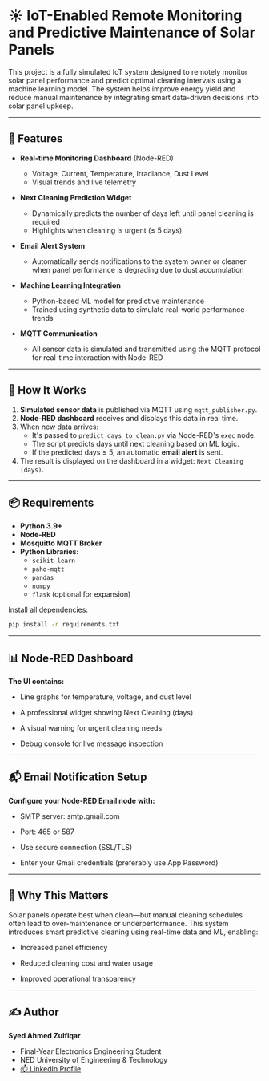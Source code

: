 # ☀️ IoT-Enabled Remote Monitoring and Predictive Maintenance of Solar Panels

This project is a fully simulated IoT system designed to remotely monitor solar panel performance and predict optimal cleaning intervals using a machine learning model. The system helps improve energy yield and reduce manual maintenance by integrating smart data-driven decisions into solar panel upkeep.

---

## 🔧 Features

- **Real-time Monitoring Dashboard** (Node-RED)
  - Voltage, Current, Temperature, Irradiance, Dust Level
  - Visual trends and live telemetry

- **Next Cleaning Prediction Widget**
  - Dynamically predicts the number of days left until panel cleaning is required
  - Highlights when cleaning is urgent (≤ 5 days)

- **Email Alert System**
  - Automatically sends notifications to the system owner or cleaner when panel performance is degrading due to dust accumulation

- **Machine Learning Integration**
  - Python-based ML model for predictive maintenance
  - Trained using synthetic data to simulate real-world performance trends

- **MQTT Communication**
  - All sensor data is simulated and transmitted using the MQTT protocol for real-time interaction with Node-RED


---

## 🚀 How It Works

1. **Simulated sensor data** is published via MQTT using `mqtt_publisher.py`.
2. **Node-RED dashboard** receives and displays this data in real time.
3. When new data arrives:
   - It's passed to `predict_days_to_clean.py` via Node-RED's `exec` node.
   - The script predicts days until next cleaning based on ML logic.
   - If the predicted days ≤ 5, an automatic **email alert** is sent.
4. The result is displayed on the dashboard in a widget: `Next Cleaning (days)`.

---

## 📦 Requirements

- **Python 3.9+**
- **Node-RED**
- **Mosquitto MQTT Broker**
- **Python Libraries:**
  - `scikit-learn`
  - `paho-mqtt`
  - `pandas`
  - `numpy`
  - `flask` (optional for expansion)

Install all dependencies:

```bash
pip install -r requirements.txt
```
---

## 📊 Node-RED Dashboard
**The UI contains:**

  - Line graphs for temperature, voltage, and dust level

  - A professional widget showing Next Cleaning (days)

  - A visual warning for urgent cleaning needs

  - Debug console for live message inspection

---

## 📬 Email Notification Setup
**Configure your Node-RED Email node with:**

  - SMTP server: smtp.gmail.com

  - Port: 465 or 587

  - Use secure connection (SSL/TLS)

  - Enter your Gmail credentials (preferably use App Password)

---

## 🤖 Why This Matters
Solar panels operate best when clean—but manual cleaning schedules often lead to over-maintenance or underperformance. This system introduces smart predictive cleaning using real-time data and ML, enabling:

  - Increased panel efficiency

  - Reduced cleaning cost and water usage

  - Improved operational transparency

---

## ✍️ Author
**Syed Ahmed Zulfiqar**
  - Final-Year Electronics Engineering Student
  - NED University of Engineering & Technology
  - [📫 LinkedIn Profile](https://www.linkedin.com/in/syed-ahmed-zulfiqar/)

